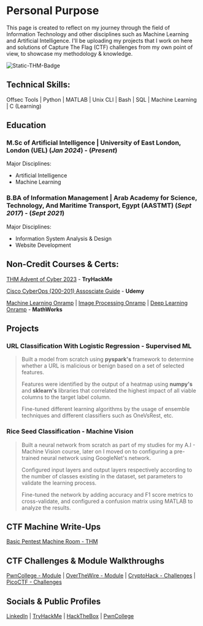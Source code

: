 # Personal Purpose
This page is created to reflect on my journey through the field of Information Technology and other disciplines such as Machine Learning and Artificial Intelligence.
I'll be uploading my projects that I work on here and solutions of Capture The Flag (CTF) challenges from my own point of view, to showcase my methodology & knowledge.

<img src="https://tryhackme-badges.s3.amazonaws.com/WCKDNaz.png" alt="Static-THM-Badge" />

## Technical Skills:
Offsec Tools | Python | MATLAB | Unix CLI | Bash | SQL | Machine Learning | C (Learning)

## Education
### M.Sc of Artificial Intelligence | University of East London, London (UEL) (_Jan 2024_) - (_Present_)
Major Disciplines:
-   Artificial Intelligence
-   Machine Learning

### B.BA of Information Management | Arab Academy for Science, Technology, And Maritime Transport, Egypt (AASTMT) (_Sept 2017_) - (_Sept 2021_)
Major Disciplines:
-   Information System Analysis & Design
-   Website Development

## Non-Credit Courses & Certs:
[THM Advent of Cyber 2023](https://tryhackme-certificates.s3-eu-west-1.amazonaws.com/THM-ZLF36RUJWF.png) - **TryHackMe**

[Cisco CyberOps (200-201) Assosciate Guide](https://www.udemy.com/certificate/UC-85d2e568-5c4f-4b08-9e8b-06cf7b091176/) - **Udemy**

[Machine Learning Onramp](https://matlabacademy.mathworks.com/progress/share/certificate.html?id=72c95f65-6b5f-433d-b0ab-b49c6db102eb&) |
[Image Processing Onramp](https://matlabacademy.mathworks.com/progress/share/certificate.html?id=9f28e5fd-4054-4c9b-a394-de9d31dccd36&) |
[Deep Learning Onramp](https://matlabacademy.mathworks.com/progress/share/certificate.html?id=048d77ec-0f25-4107-ac61-9dfa839756bc&) - **MathWorks**


## Projects
### URL Classification With Logistic Regression - Supervised ML
>Built a model from scratch using **pyspark's** framework to determine whether a URL is malicious or benign based on a set of selected features.
>
>Features were identified by the output of a heatmap using **numpy's** and **sklearn's** libraries that correlated the highest impact of all viable columns to the target label column.
>
>Fine-tuned different learning algorithms by the usage of ensemble techniques and different classifiers such as OneVsRest, etc.

### Rice Seed Classification - Machine Vision
>Built a neural network from scratch as part of my studies for my A.I - Machine Vision course, later on I moved on to configuring a pre-trained neural network using GoogleNet's network.
>
>Configured input layers and output layers respectively according to the number of classes existing in the dataset, set parameters to validate the learning process.
>
>Fine-tuned the network by adding accuracy and F1 score metrics to cross-validate, and configured a confusion matrix using MATLAB to analyze the results.

## CTF Machine Write-Ups
[Basic Pentest Machine Room - THM](https://wckdnaz.medium.com/basic-pentesting-writeup-thm-4bb027c82a34)

## CTF Challenges & Module Walkthroughs
[PwnCollege - Module](./pwncol-walkthroughs/pwncol.md) |
[OverTheWire - Module](./overthewire-walkthroughs/otw.md) | 
[CryptoHack - Challenges](./cryptohack-walkthrough/challenges.md) | 
[PicoCTF - Challenges](./picoctf/pico-challenges.md)

## Socials & Public Profiles
[LinkedIn](https://www.linkedin.com/in/omar-nassar-b87277222/) |
[TryHackMe](https://tryhackme.com/p/WCKDNaz) |
[HackTheBox](https://ctf.hackthebox.com/user/profile/431133) |
[PwnCollege](https://pwn.college/hacker/wckdnaz)

